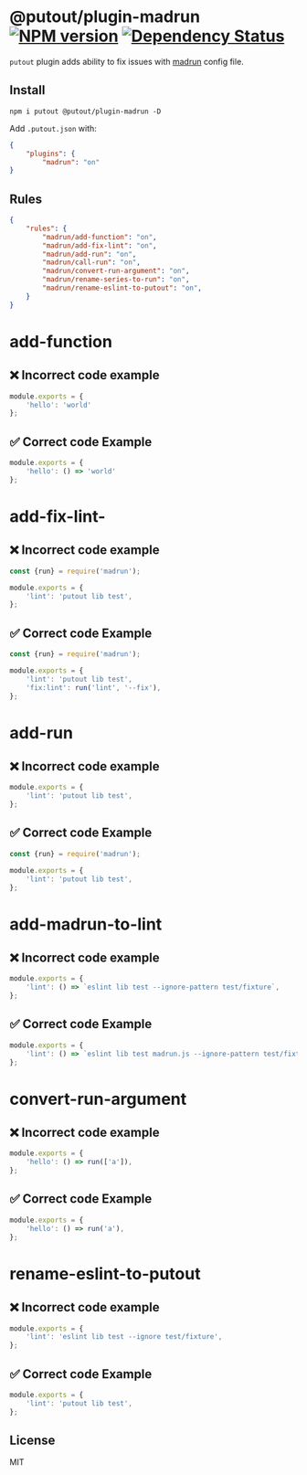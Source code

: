 # @putout/plugin-madrun [![NPM version][NPMIMGURL]][NPMURL] [![Dependency Status][DependencyStatusIMGURL]][DependencyStatusURL]

[NPMIMGURL]:                https://img.shields.io/npm/v/@putout/plugin-madrun.svg?style=flat&longCache=true
[NPMURL]:                   https://npmjs.org/package/@putout/plugin-madrun"npm"

[DependencyStatusURL]:      https://david-dm.org/coderaiser/putout?path=packages/plugin-madrun
[DependencyStatusIMGURL]:   https://david-dm.org/coderaiser/putout.svg?path=packages/plugin-madrun

`putout` plugin adds ability to fix issues with [madrun](https://github.com/coderaiser/madrun) config file.

## Install

```
npm i putout @putout/plugin-madrun -D
```

Add `.putout.json` with:

```json
{
    "plugins": {
        "madrun": "on"
}
```

## Rules

```json
{
    "rules": {
        "madrun/add-function": "on",
        "madrun/add-fix-lint": "on",
        "madrun/add-run": "on",
        "madrun/call-run": "on",
        "madrun/convert-run-argument": "on",
        "madrun/rename-series-to-run": "on",
        "madrun/rename-eslint-to-putout": "on",
    }
}
```

# add-function

## ❌ Incorrect code example

```js
module.exports = {
    'hello': 'world'
};
```

## ✅ Correct code Example

```js
module.exports = {
    'hello': () => 'world'
};
```
# add-fix-lint-

## ❌ Incorrect code example

```js
const {run} = require('madrun');

module.exports = {
    'lint': 'putout lib test',
};
```

## ✅ Correct code Example

```js
const {run} = require('madrun');

module.exports = {
    'lint': 'putout lib test',
    'fix:lint': run('lint', '--fix'),
};
```

# add-run

## ❌ Incorrect code example

```js
module.exports = {
    'lint': 'putout lib test',
};
```

## ✅ Correct code Example

```js
const {run} = require('madrun');

module.exports = {
    'lint': 'putout lib test',
};
```

# add-madrun-to-lint

## ❌ Incorrect code example

```js
module.exports = {
    'lint': () => `eslint lib test --ignore-pattern test/fixture`,
};
```

## ✅ Correct code Example

```js
module.exports = {
    'lint': () => `eslint lib test madrun.js --ignore-pattern test/fixture`,
};
```

# convert-run-argument

## ❌ Incorrect code example

```js
module.exports = {
    'hello': () => run(['a']),
};
```

## ✅ Correct code Example

```js
module.exports = {
    'hello': () => run('a'),
};
```

# rename-eslint-to-putout

## ❌ Incorrect code example

```js
module.exports = {
    'lint': 'eslint lib test --ignore test/fixture',
};
```

## ✅ Correct code Example

```js
module.exports = {
    'lint': 'putout lib test',
};
```

## License

MIT

